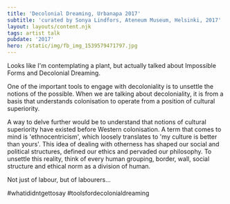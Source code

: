 ```yaml
---
title: 'Decolonial Dreaming, Urbanapa 2017'
subtitle: 'curated by Sonya Lindfors, Ateneum Museum, Helsinki, 2017'
layout: layouts/content.njk
tags: artist talk
pubdate: '2017'
hero: /static/img/fb_img_1539579471797.jpg
---
```

Looks like I'm contemplating a plant, but actually talked about Impossible Forms and Decolonial Dreaming.



One of the important tools to engage with decoloniality is to unsettle the notions of the possible. When we are talking about decoloniality, it is from a basis that understands colonisation to operate from a position of cultural superiority.



A way to delve further would be to understand that notions of cultural superiority have existed before Western colonisation. A term that comes to mind is 'ethnocentricism', which loosely translates to 'my culture is better than yours'. This idea of dealing with otherness has shaped our social and political structures, defined our ethics and pervaded our philosophy. To unsettle this reality, think of every human grouping, border, wall, social structure and ethical norm as a division of human.

Not just of labour, but of labourers...



\#whatididntgettosay #toolsfordecolonialdreaming
